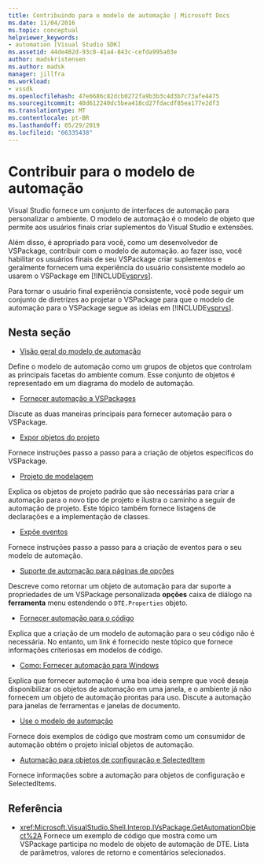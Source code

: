 ```yaml
---
title: Contribuindo para o modelo de automação | Microsoft Docs
ms.date: 11/04/2016
ms.topic: conceptual
helpviewer_keywords:
- automation [Visual Studio SDK]
ms.assetid: 44de482d-93c8-41a4-843c-cefda995a03e
author: madskristensen
ms.author: madsk
manager: jillfra
ms.workload:
- vssdk
ms.openlocfilehash: 47e6686c82dcb0272fa9b3b3c4d3b7c73afe4475
ms.sourcegitcommit: 40d612240dc5bea418cd27fdacdf85ea177e2df3
ms.translationtype: MT
ms.contentlocale: pt-BR
ms.lasthandoff: 05/29/2019
ms.locfileid: "66335438"
---
```

# <a name="contribute-to-the-automation-model"></a>Contribuir para o modelo de automação
Visual Studio fornece um conjunto de interfaces de automação para personalizar o ambiente. O modelo de automação é o modelo de objeto que permite aos usuários finais criar suplementos do Visual Studio e extensões.

 Além disso, é apropriado para você, como um desenvolvedor de VSPackage, contribuir com o modelo de automação. ao fazer isso, você habilitar os usuários finais de seu VSPackage criar suplementos e geralmente fornecem uma experiência do usuário consistente modelo ao usarem o VSPackage em [!INCLUDE[vsprvs](../../code-quality/includes/vsprvs_md.md)].

 Para tornar o usuário final experiência consistente, você pode seguir um conjunto de diretrizes ao projetar o VSPackage para que o modelo de automação para o VSPackage segue as ideias em [!INCLUDE[vsprvs](../../code-quality/includes/vsprvs_md.md)].

## <a name="in-this-section"></a>Nesta seção
- [Visão geral do modelo de automação](../../extensibility/internals/automation-model-overview.md)

 Define o modelo de automação como um grupos de objetos que controlam as principais facetas do ambiente comum. Esse conjunto de objetos é representado em um diagrama do modelo de automação.

- [Fornecer automação a VSPackages](../../extensibility/internals/providing-automation-for-vspackages.md)

 Discute as duas maneiras principais para fornecer automação para o VSPackage.

- [Expor objetos do projeto](../../extensibility/internals/exposing-project-objects.md)

 Fornece instruções passo a passo para a criação de objetos específicos do VSPackage.

- [Projeto de modelagem](../../extensibility/internals/project-modeling.md)

 Explica os objetos de projeto padrão que são necessárias para criar a automação para o novo tipo de projeto e ilustra o caminho a seguir de automação de projeto. Este tópico também fornece listagens de declarações e a implementação de classes.

- [Expõe eventos](../../extensibility/internals/exposing-events-in-the-visual-studio-sdk.md)

 Fornece instruções passo a passo para a criação de eventos para o seu modelo de automação.

- [Suporte de automação para páginas de opções](../../extensibility/internals/automation-support-for-options-pages.md)

 Descreve como retornar um objeto de automação para dar suporte a propriedades de um VSPackage personalizada **opções** caixa de diálogo na **ferramenta** menu estendendo o `DTE.Properties` objeto.

- [Fornecer automação para o código](../../extensibility/internals/providing-automation-for-code.md)

 Explica que a criação de um modelo de automação para o seu código não é necessária. No entanto, um link é fornecido neste tópico que fornece informações criteriosas em modelos de código.

- [Como: Fornecer automação para Windows](../../extensibility/internals/how-to-provide-automation-for-windows.md)

 Explica que fornecer automação é uma boa ideia sempre que você deseja disponibilizar os objetos de automação em uma janela, e o ambiente já não fornecem um objeto de automação prontas para uso. Discute a automação para janelas de ferramentas e janelas de documento.

- [Use o modelo de automação](../../extensibility/internals/using-the-automation-model.md)

 Fornece dois exemplos de código que mostram como um consumidor de automação obtém o projeto inicial objetos de automação.

- [Automação para objetos de configuração e SelectedItem](../../extensibility/internals/automation-for-configuration-and-selecteditem-objects.md)

 Fornece informações sobre a automação para objetos de configuração e SelectedItems.

## <a name="reference"></a>Referência
- <xref:Microsoft.VisualStudio.Shell.Interop.IVsPackage.GetAutomationObject%2A> Fornece um exemplo de código que mostra como um VSPackage participa no modelo de objeto de automação de DTE. Lista de parâmetros, valores de retorno e comentários selecionados.
